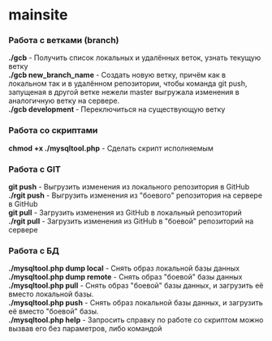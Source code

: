 # mainsite
<h3>Работа с ветками (branch)</h3>
<b>./gcb</b> - Получить список локальных и удалённых веток, узнать текущую ветку</br>
<b>./gcb new_branch_name</b> - Создать новую ветку, причём как в локальном так и в удалённом репозитории, чтобы команда git push, запущеная в другой ветке нежели master выгружала изменения в аналогичную ветку на сервере.</br>
<b>./gcb development </b>- Переключиться на существующую ветку</br>

<h3>Работа со скриптами</h3>
<b>chmod +x ./mysqltool.php</b> - Сделать скрипт исполняемым</br>

<h3>Работа с GIT</h3>
<b>git push</b> - Выгрузить изменения из локального репозитория в GitHub</br>
<b>./rgit push</b> - Выгрузить изменения из "боевого" репозитория на сервере в GitHub</br>
<b>git pull</b> - Загрузить изменения из GitHub в локальный репозиторий</br>
<b>./rgit pull</b> - Загрузить изменения из GitHub в "боевой" репозиторий на сервере</br>

<h3>Работа с БД</h3>
<b>./mysqltool.php dump local</b> - Снять образ локальной базы данных</br>
<b>./mysqltool.php dump remote</b> - Снять образ "боевой" базы данных</br>
<b>./mysqltool.php pull</b> - Снять образ "боевой" базы данных, и загрузить её вместо локальной базы.</br>
<b>./mysqltool.php push</b> - Снять образ локальной базы данных, и загрузить её вместо "боевой" базы.</br>
<b>./mysqltool.php help</b> - Запросить справку по работе со скриптом можно вызвав его без параметров, либо командой</br>

